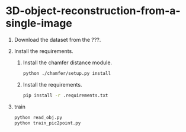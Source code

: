 # 3D-object-reconstruction-from-a-single-image

1. Download the dataset from the ???.

2. Install the requirements.

   1. Install the chamfer distance module.

      ```bash
      python ./chamfer/setup.py install
      ```

   2. Install the requirements.

      ```bash
      pip install -r .requirements.txt 
      ```

3. train

   ```bash
   python read_obj.py
   python train_pic2point.py
   ```

   